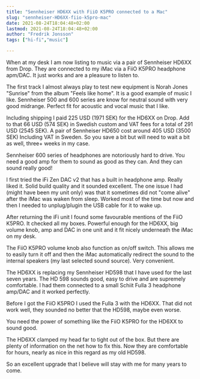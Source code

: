 ```yaml
---
title: "Sennheiser HD6XX with FiiO K5PRO connected to a Mac"
slug: "sennheiser-HD6XX-fiio-k5pro-mac"
date: 2021-08-24T18:04:48+02:00
lastmod: 2021-08-24T18:04:48+02:00
author: "Fredrik Jonsson"
tags: ["hi-fi","music"]

---
```


When at my desk I am now listing to music via a pair of Sennheiser HD6XX from Drop. They are connected to my iMac via a FiiO K5PRO headphone apm/DAC. It just works and are a pleasure to listen to.

The first track I almost always play to test new equipment is Norah Jones "Sunrise" from the album "Feels like home". It is a good example of music I like. Sennheiser 500 and 600 series are know for neutral sound with very good midrange. Perfect fit for acoustic and vocal music that I like.

Including shipping I paid 225 USD (1971 SEK) for the HD6XX on Drop. Add to that 66 USD (574 SEK) in Swedish custom and VAT fees for a total of 291 USD (2545 SEK). A pair of Sennheiser HD650 cost around 405 USD (3500 SEK) Including VAT in Sweden. So you save a bit but will need to wait a bit as well, three+ weeks in my case.

Sennheiser 600 series of headphones are notoriously hard to drive. You need a good amp for them to sound as good as they can. And they can sound really good!

I first tried the iFi Zen DAC v2 that has a built in headphone amp. Really liked it. Solid build quality and it sounded excellent. The one issue I had (might have been my unit only) was that it sometimes did not "come alive" after the iMac was waken from sleep. Worked most of the time but now and then I needed to unplug/plugin the USB cable for it to wake up.

After returning the iFi unit I found some favourable mentions of the FiiO K5PRO. It checked all my boxes. Powerful enough for the HD6XX, big volume knob, amp and DAC in one unit and it fit nicely underneath the iMac on my desk.

The FiiO K5PRO volume knob also function as on/off switch. This allows me to easily turn it off and then the iMac automatically redirect the sound to the internal speakers (my last selected sound source). Very convenient.

The HD6XX is replacing my Sennheiser HD598 that I have used for the last seven years. The HD 598 sounds good, easy to drive and are supremely comfortable. I had them connected to a small Schiit Fulla 3 headphone amp/DAC and it worked perfectly.

Before I got the FiiO K5PRO I used the Fulla 3 with the HD6XX. That did not work well, they sounded no better that the HD598, maybe even worse.

You need the power of something like the FiiO K5PRO for the HD6XX to sound good.

The HD6XX clamped my head far to tight out of the box. But there are plenty of information on the net how to fix this. Now they are comfortable for hours, nearly as nice in this regard as my old HD598.

So an excellent upgrade that I believe will stay with me for many years to come.